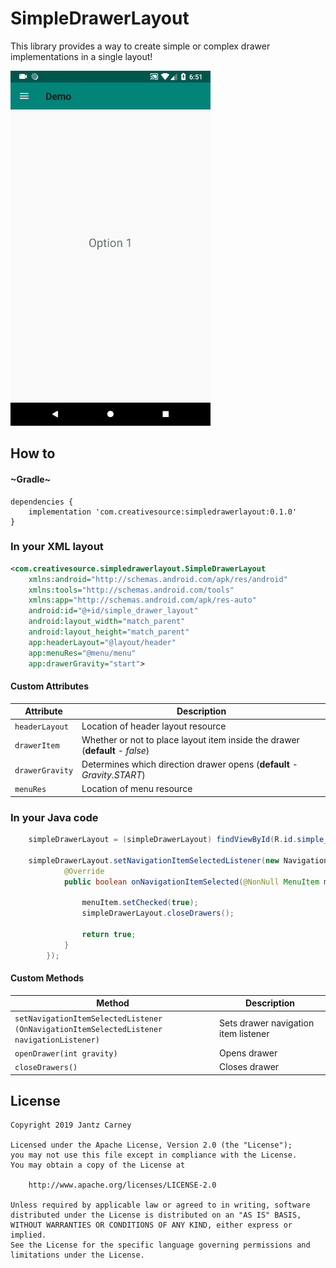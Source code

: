# SimpleDrawerLayout
This library provides a way to create simple or complex drawer implementations in a single layout!

![](static/demo.gif)

## How to
#### ~Gradle~
```Gradle
dependencies {
    implementation 'com.creativesource:simpledrawerlayout:0.1.0'
}
```

### In your XML layout
```Xml
<com.creativesource.simpledrawerlayout.SimpleDrawerLayout
    xmlns:android="http://schemas.android.com/apk/res/android"
    xmlns:tools="http://schemas.android.com/tools"
    xmlns:app="http://schemas.android.com/apk/res-auto"
    android:id="@+id/simple_drawer_layout"
    android:layout_width="match_parent"
    android:layout_height="match_parent"
    app:headerLayout="@layout/header"
    app:menuRes="@menu/menu"
    app:drawerGravity="start">
```

#### Custom Attributes
| Attribute | Description |
| --- | --- |
| `headerLayout` | Location of header layout resource|
| `drawerItem` | Whether or not to place layout item inside the drawer (**default** - *false*) |
| `drawerGravity` | Determines which direction drawer opens (**default** - *Gravity.START*) |
| `menuRes` | Location of menu resource |

### In your Java code
```Java
    simpleDrawerLayout = (simpleDrawerLayout) findViewById(R.id.simple_drawer_layout);
    
    simpleDrawerLayout.setNavigationItemSelectedListener(new NavigationView.OnNavigationItemSelectedListener() {
            @Override
            public boolean onNavigationItemSelected(@NonNull MenuItem menuItem) {
                
                menuItem.setChecked(true);
                simpleDrawerLayout.closeDrawers();
                
                return true;
            }
        });
```

#### Custom Methods
| Method | Description |
| --- | --- |
| `setNavigationItemSelectedListener`<br/>`(OnNavigationItemSelectedListener navigationListener)` | Sets drawer navigation item listener |
| `openDrawer(int gravity)` | Opens drawer |
| `closeDrawers()` | Closes drawer |

## License
    Copyright 2019 Jantz Carney
    
    Licensed under the Apache License, Version 2.0 (the "License");
    you may not use this file except in compliance with the License.
    You may obtain a copy of the License at
    
        http://www.apache.org/licenses/LICENSE-2.0
    
    Unless required by applicable law or agreed to in writing, software
    distributed under the License is distributed on an "AS IS" BASIS,
    WITHOUT WARRANTIES OR CONDITIONS OF ANY KIND, either express or implied.
    See the License for the specific language governing permissions and
    limitations under the License.
